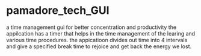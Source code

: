# pamadore_tech_GUI
a time management gui for better concentration and productivity 
the appilcation has a timer that helps in the time management of the learing and various time procedures.
the appicatioon divides out time into 4 intervals and give a specified break time to rejoice and get back the energy we lost.
